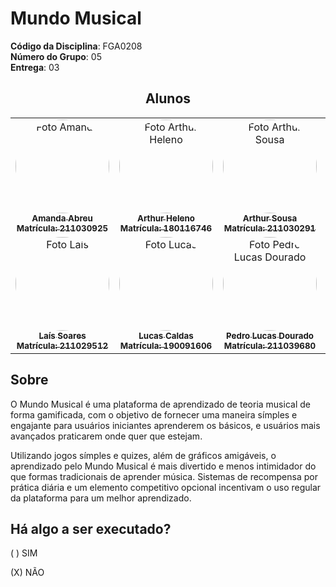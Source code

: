 # Mundo Musical

**Código da Disciplina**: FGA0208<br>
**Número do Grupo**: 05<br>
**Entrega**: 03<br>

<center>

## Alunos
<center>
<table>
  <tr>
    <td align="center">
      <a href="https://github.com/Amandaaaaabreu">
        <img style="border-radius: 50%;" src="https://github.com/Amandaaaaabreu.png" width="150px;" alt="Foto Amanda"/><br />
        <sub><b>Amanda Abreu <br></b></sub>
        <sub><b>Matrícula: 211030925</b></sub>
      </a>
    </td>
    <td align="center">
      <a href="https://github.com/arthur-heleno">
        <img style="border-radius: 50%;" src="https://github.com/arthur-heleno.png" width="150px;" alt="Foto Arthur Heleno"/><br />
        <sub><b>Arthur Heleno<br></b></sub>
        <sub><b>Matrícula: 180116746</b></sub>
      </a>
    </td>
    <td align="center">
      <a href="https://github.com/arthurrsousa">
        <img style="border-radius: 50%;" src="https://github.com/arthurrsousa.png" width="150px;" alt="Foto Arthur Sousa"/><br />
        <sub><b>Arthur Sousa<br></b></sub>
        <sub><b>Matrícula: 211030291</b></sub>
      </a>
    </td>
    <td align="center">
      <a href="https://github.com/sidts">
        <img style="border-radius: 50%;" src="https://github.com/sidts.png" width="150px;" alt="Foto Enrico"/><br />
        <sub><b>Enrico Zoratto<br></b></sub>
        <sub><b>Matrícula: 222006688</b></sub>
      </a>
    </td>
    <td align="center">
      <a href="https://github.com/esthersousa">
        <img style="border-radius: 50%;" src="https://github.com/esthersousa.png" width="150px;" alt="Foto Esther"/><br />
        <sub><b>Esther Sousa<br></b></sub>
        <sub><b>Matrícula: 190106034</b></sub>
      </a>
    </td>
  </tr>
  <tr>
    <td align="center">
      <a href="https://github.com/Laisczt">
        <img style="border-radius: 50%;" src="https://github.com/Laisczt.png" width="150px;" alt="Foto Laís"/><br />
        <sub><b>Laís Soares<br></b></sub>
        <sub><b>Matrícula: 211029512</b></sub>
      </a>
    </td>
    <td align="center">
      <a href="https://github.com/lucascaldasb">
        <img style="border-radius: 50%;" src="https://github.com/lucascaldasb.png" width="150px;" alt="Foto Lucas"/><br />
        <sub><b>Lucas Caldas<br></b></sub>
        <sub><b>Matrícula: 190091606</b></sub>
      </a>
    </td>
    <td align="center">
      <a href="https://github.com/lucasdray">
        <img style="border-radius: 50%;" src="https://github.com/lucasdray.png" width="150px;" alt="Foto Pedro Lucas Dourado"/><br />
        <sub><b>Pedro Lucas Dourado<br></b></sub>
        <sub><b>Matrícula: 211039680</b></sub>
      </a>
    </td>
    <td align="center">
      <a href="https://github.com/pedrolucas12">
        <img style="border-radius: 50%;" src="https://github.com/pedrolucas12.png" width="150px;" alt="Foto Pedro Lucas Santana"/><br />
        <sub><b>Pedro Lucas Santana<br></b></sub>
        <sub><b>Matrícula: 202017049</b></sub>
      </a>
    </td>
    <td align="center">
      <a href="https://github.com/sebazac332">
        <img style="border-radius: 50%;" src="https://github.com/sebazac332.png" width="150px;" alt="Foto Sebastián"/><br />
        <sub><b>Sebastián Rosado<br></b></sub>
        <sub><b>Matrícula: 211006957</b></sub>
      </a>
    </td>
  </tr>
</table>
</center>
</center>

## Sobre 

O Mundo Musical é uma plataforma de aprendizado de teoria musical de forma gamificada, com o objetivo de fornecer uma maneira símples e engajante para usuários iniciantes aprenderem os básicos, e usuários mais avançados praticarem onde quer que estejam.

Utilizando jogos símples e quizes, além de gráficos amigáveis, o aprendizado pelo Mundo Musical é mais divertido e menos intimidador do que formas tradicionais de aprender música. Sistemas de recompensa por prática diária e um elemento competitivo opcional incentivam o uso regular da plataforma para um melhor aprendizado.

## Há algo a ser executado?

( ) SIM

(X) NÃO


